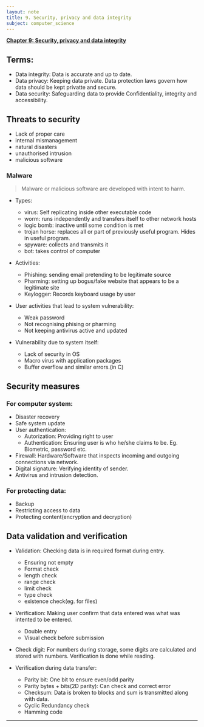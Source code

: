 ```yaml
---
layout: note
title: 9. Security, privacy and data integrity
subject: computer_science
---
```

<u><b>Chapter 9: Security, privacy and data integrity</b></u>

## Terms:

- Data integrity: Data is accurate and up to date.
- Data privacy: Keeping data private. Data protection laws govern how data should be kept privatte and secure.
- Data security: Safeguarding data to provide Confidentiality, integrity and accessibility. 

## Threats to security

- Lack of proper care
- internal mismanagement
- natural disasters
- unauthorised intrusion
- malicious software

### Malware

> Malware or malicious software are developed with intent to harm.

- Types:
    - virus: Self replicating inside other executable code
    - worm: runs independently and transfers itself to other network hosts
    - logic bomb: inactive until some condition is met
    - trojan horse: replaces all or part of previously useful program. Hides in useful program.
    - spyware: collects and transmits it
    - bot: takes control of computer

- Activities:
    - Phishing: sending email pretending to be legitimate source
    - Pharming: setting up bogus/fake website that appears to be a legitimate site
    - Keylogger: Records keyboard usage by user

- User activities that lead to system vulnerability:
    - Weak password
    - Not recognising phising or pharming
    - Not keeping antivirus active and updated

- Vulnerability due to system itself:
    - Lack of security in OS
    - Macro virus with application packages
    - Buffer overflow and similar errors.(in C)

## Security measures

### For computer system:
- Disaster recovery
- Safe system update
- User authentication:
    - Autorization: Providing right to user
    - Authentication: Ensuring user is who he/she claims to be. Eg. Biometric, password etc.
- Firewall: Hardware/Software that inspects incoming and outgoing connections via network.
- Digital signature: Verifying identity of sender.
- Antivirus and intrusion detection.

### For protecting data:

- Backup
- Restricting access to data
- Protecting content(encryption and decryption)

## Data validation and verification

- Validation: Checking data is in required format during entry.
    - Ensuring not empty
    - Format check
    - length check
    - range check
    - limit check
    - type check
    - existence check(eg. for files)

- Verification: Making user confirm that data entered was what was intented to be entered.
    - Double entry
    - Visual check before submission

- Check digit: For numbers during storage, some digits are calculated and stored with numbers. Verification is done while reading.

- Verification during data transfer:
    - Parity bit: One bit to ensure even/odd parity
    - Parity bytes + bits(2D parity): Can check and correct error
    - Checksum: Data is broken to blocks and sum is transmitted along with data.
    - Cyclic Redundancy check
    - Hamming code

---